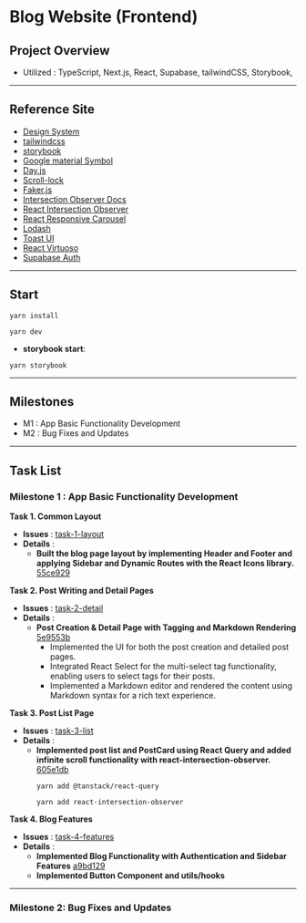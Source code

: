 # Blog Website (Frontend)

## Project Overview

- Utilized : TypeScript, Next.js, React, Supabase, tailwindCSS, Storybook,

---

## Reference Site

- [Design System](https://primer.style/components)
- [tailwindcss](https://tailwindcss.com/docs)
- [storybook](https://storybook.js.org/)
- [Google material Symbol](https://fonts.google.com/iconss)
- [Day.js](https://day.js.org/docs/en/installation/installation)
- [Scroll-lock](https://www.npmjs.com/package/scroll-lock)
- [Faker.js](https://fakerjs.dev/guide/)
- [Intersection Observer Docs](https://developer.mozilla.org/en-US/docs/Web/API/Intersection_Observer_API)
- [React Intersection Observer](https://www.npmjs.com/package/react-intersection-observer)
- [React Responsive Carousel](https://react-responsive-carousel.js.org/)
- [Lodash](https://lodash.com/docs/#throttle)
- [Toast UI](https://nhn.github.io/tui.editor/latest/)
- [React Virtuoso](https://virtuoso.dev/)
- [Supabase Auth](https://supabase.com/docs/guides/auth/managing-user-data)

---

## Start

```
yarn install
```

```
yarn dev
```

- **storybook start**:

```
yarn storybook
```

---

## Milestones

- M1 : App Basic Functionality Development
- M2 : Bug Fixes and Updates

---

## Task List

### Milestone 1 : App Basic Functionality Development

**Task 1. Common Layout**

- **Issues** : [task-1-layout](https://github.com/ld5ehom/blog-web/tree/task-1-layout)
- **Details** :
    - **Built the blog page layout by implementing Header and Footer and applying Sidebar and Dynamic Routes with the React Icons library.** [55ce929](https://github.com/ld5ehom/blog-web/commit/55ce929d0476717797d3be0f08b09cd257589d89)

**Task 2. Post Writing and Detail Pages**

- **Issues** : [task-2-detail](https://github.com/ld5ehom/blog-web/tree/task-2-detail)
- **Details** :
    - **Post Creation & Detail Page with Tagging and Markdown Rendering** [5e9553b](https://github.com/ld5ehom/blog-web/commit/5e9553bc53460793012ca0d30614b0a7f9ad1e72)
        - Implemented the UI for both the post creation and detailed post pages.
        - Integrated React Select for the multi-select tag functionality, enabling users to select tags for their posts.
        - Implemented a Markdown editor and rendered the content using Markdown syntax for a rich text experience.

**Task 3. Post List Page**

- **Issues** : [task-3-list](https://github.com/ld5ehom/blog-web/tree/task-3-list)
- **Details** :
    - **Implemented post list and PostCard using React Query and added infinite scroll functionality with react-intersection-observer.** [605e1db](https://github.com/ld5ehom/blog-web/commit/605e1db3e6b6c0f97e8b219b77f54bea7eaf0f34)
        ```
        yarn add @tanstack/react-query
        ```
        ```
        yarn add react-intersection-observer
        ```

**Task 4. Blog Features**

- **Issues** : [task-4-features](https://github.com/ld5ehom/blog-web/tree/task-4-features)
- **Details** :
    - **Implemented Blog Functionality with Authentication and Sidebar Features** [a9bd129](https://github.com/ld5ehom/blog-web/commit/a9bd129cc40d2304d76bc8ee4f91682cc14ea04d)
    - **Implemented Button Component and utils/hooks**

---

### Milestone 2: Bug Fixes and Updates
